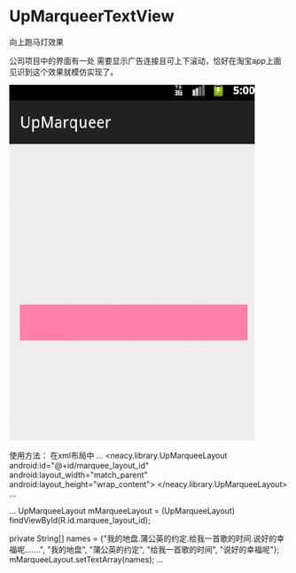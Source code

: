 # UpMarqueerTextView
向上跑马灯效果

公司项目中的界面有一处 需要显示广告连接且可上下滚动，恰好在淘宝app上面见识到这个效果就模仿实现了。

![图片效果](https://github.com/lipeng759581712/UpMarqueerTextView/blob/master/screenshot/UpMarqueeTextView.gif)

使用方法：
在xml布局中
...
<neacy.library.UpMarqueeLayout
        android:id="@+id/marquee_layout_id"
        android:layout_width="match_parent"
        android:layout_height="wrap_content">
</neacy.library.UpMarqueeLayout>
...

...
UpMarqueeLayout mMarqueeLayout = (UpMarqueeLayout) findViewById(R.id.marquee_layout_id);


private String[] names = {"我的地盘.蒲公英的约定.给我一首歌的时间.说好的幸福呢.......", "我的地盘", "蒲公英的约定", "给我一首歌的时间", "说好的幸福呢"};
mMarqueeLayout.setTextArray(names);
...
